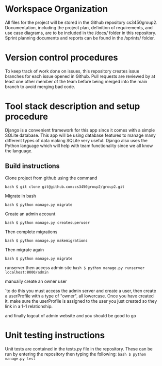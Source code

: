 ﻿# Workspace Organization


All files for the project will be stored in the Github repository cs3450group2. Documentation, including the project plan, definition of requirements, and use case diagrams, are to be included in the /docs/ folder in this repository. Sprint planning documents and reports can be found in the /sprints/ folder.


# Version control procedures


To keep track of work done on issues, this repository creates issue branches for each issue opened in Github. Pull requests are reviewed by at least one other member of the team before being merged into the main branch to avoid merging bad code.


# Tool stack description and setup procedure


Django is a convenient framework for this app since it comes with a simple SQLite database. This app will be using database features to manage many different types of data making SQLite very useful. Django also uses the Python language which will help with team functionality since we all know the language.


## Build instructions


Clone project from github using the command


`bash $ git clone git@github.com:cs3450group2/group2.git`


Migrate in bash


`bash $ python manage.py migrate`


Create an admin account


`bash $ python manage.py createsuperuser`


Then complete migrations


`bash $ python manage.py makemigrations`


Then migrate again


`bash $ python manage.py migrate`

runserver then access admin site
`bash $ python manage.py runserver`
`localhost:8000/admin`

manually create an owner user

`to do this you must access the admin server and create a user, then create a userProfile with a type of "owner", all lowercase. Once you have created it, make sure the userProfile is assigned to the user you just created so they link in a 1-1 relationship.

and finally logout of admin website and you should be good to go

# Unit testing instructions


Unit tests are contained in the tests.py file in the repository. These can be run by entering the repository then typing the following:
`bash $ python manage.py test`

